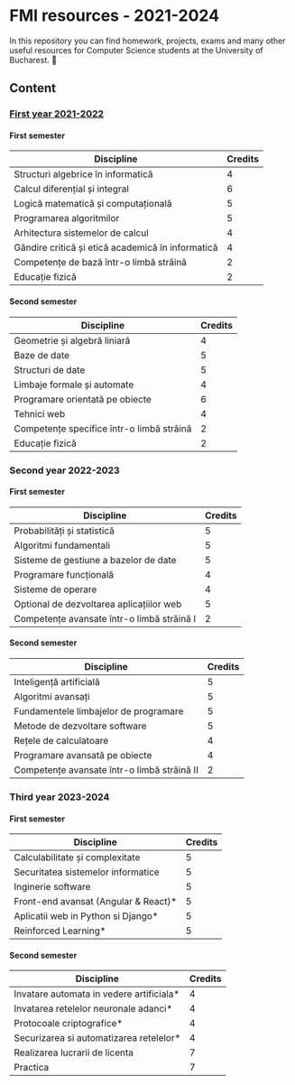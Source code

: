 # FMI resources - 2021-2024

In this repository you can find homework, projects, exams and many 
other useful resources for Computer Science students at the University of Bucharest. :duck:


## Content

### [First year 2021-2022](https://github.com/anamariapanait10/FMI-materials/tree/master/Year%20I)
#### First semester

| Discipline                                       | Credits |
|--------------------------------------------------|---------|
| Structuri algebrice în informatică               |    4    |
| Calcul diferențial și integral                   |    6    |
| Logică matematică și computațională              |    5    |
| Programarea algoritmilor                         |    5    |
| Arhitectura sistemelor de calcul                 |    4    |
| Gândire critică și etică academică în informatică|    4    |
| Competențe de bază într-o limbă străină          |    2    |
| Educație fizică                                  |    2    |

#### Second semester
| Discipline                                       | Credits |
|--------------------------------------------------|---------|
| Geometrie și algebră liniară                     |    4    |
| Baze de date                                     |    5    |
| Structuri de date                                |    5    |
| Limbaje formale și automate                      |    4    |
| Programare orientată pe obiecte                  |    6    |
| Tehnici web                                      |    4    |
| Competențe specifice într-o limbă străină        |    2    |
| Educație fizică                                  |    2    |

### Second year 2022-2023
#### First semester
| Discipline                                       | Credits |
|--------------------------------------------------|---------|
| Probabilități și statistică                      |    5    |
| Algoritmi fundamentali                           |    5    |
| Sisteme de gestiune a bazelor de date            |    5    |
| Programare funcțională                           |    4    |
| Sisteme de operare                               |    4    |
| Optional de dezvoltarea aplicațiilor web         |    5    |
| Competențe avansate într-o limbă străină I       |    2    |

#### Second semester
| Discipline                                       | Credits |
|--------------------------------------------------|---------|
| Inteligență artificială                          |    5    |
| Algoritmi avansați                               |    5    |
| Fundamentele limbajelor de programare            |    5    |
| Metode de dezvoltare software                    |    5    |
| Rețele de calculatoare                           |    4    |
| Programare avansată pe obiecte                   |    4    |
| Competențe avansate într-o limbă străină II      |    2    |

### Third year 2023-2024
#### First semester
| Discipline                                       | Credits |
|--------------------------------------------------|---------|
| Calculabilitate și complexitate                  |    5    |
| Securitatea sistemelor informatice               |    5    |
| Inginerie software                               |    5    |
| Front-end avansat (Angular & React)*             |    5    |
| Aplicatii web in Python si Django*               |    5    |
| Reinforced Learning*                             |    5    |

#### Second semester
| Discipline                                       | Credits |
|--------------------------------------------------|---------|
| Invatare automata in vedere artificiala*	   |    4    |
| Invatarea retelelor neuronale adanci*   	   |    4    |
| Protocoale criptografice*              	   |    4    |
| Securizarea si automatizarea retelelor*	   |    4    |
| Realizarea lucrarii de licenta		   |    7    |
| Practica					   |    7    |

